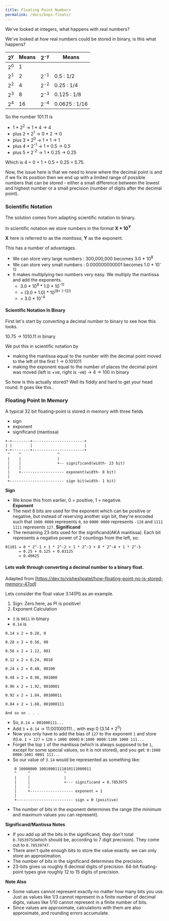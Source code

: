 ```yaml
---
title: Floating Point Numbers
permalink: /docs/bops-floats/
---
```


We've looked at integers, what happens with real numbers?  

We've looked at how real numbers could be stored in binary, is this what happens?  

| 2<sup>y</sup> | Means | 2<sup>-y</sup> | Means |
| --- | --- | --- | --- |
| 2<sup>0</sup> | 1 | | | 
| 2<sup>1</sup> | 2 | 2<sup>-1</sup> | 0.5 : 1/2 |
| 2<sup>2</sup> | 4 | 2<sup>-2</sup> | 0.25 : 1/4 |
| 2<sup>3</sup> | 8 | 2<sup>-3</sup> | 0.125 : 1/8 |
| 2<sup>4</sup> | 16 | 2<sup>-4</sup> | 0.0625 : 1/16 |

So the number 101.11 is 
* 1 * 2<sup>2</sup> -> 1 * 4 -> 4
* plus 2 * 2<sup>1</sup> -> 0 * 2 -> 0
* plus 3 * 2<sup>0</sup> -> 1 * 1 -> 1
* plus 4 * 2<sup>-1</sup> -> 1 * 0.5 -> 0.5
* plus 5 * 2<sup>-2</sup> -> 1 * 0.25 -> 0.25
  
Which is 4 + 0 + 1 + 0.5 + 0.25 = 5.75.

Now, the issue here is that we need to know where the decimal point is and if we fix its position then we end up with a limited range of possible numbers that can be stored - either a small difference between the lowest and highest number or a small precision (number of digits after the decimal point).  

### Scientific Notation

The solution comes from adapting scientific notation to binary.  

In scientific notation we store numbers in the format **X * 10<sup>Y</sup>**

**X** here is referred to as the *mantissa*, **Y** as the exponent.

This has a number of advantages. 
* We can store very large numbers : 300,000,000 becomes 3.0 * 10<sup>8</sup>
* We can store very small numbers : 0.000000000001 becomes 1.0 * 10<sup>-12</sup>
* It makes multiplying two numbers very easy. We multiply the mantissa and add the exponents.
  * 3.0 * 10<sup>8</sup> * 1.0 * 10<sup>-11</sup> 
  * = (3.0 * 1.0) * 10<sup>(8+ (-12))</sup>
  * = 3.0 * 10<sup>-4</sup>

#### Scientific Notation In Binary

First let's start by converting a decimal number to binary to see how this looks.  

10.75 -> 1010.11 in binary 

We put this in scientific notation by
* making the mantissa equal to the number with the decimal point moved to the left of the first 1 -> 0.101011
* making the exponent equal to the number of places the decimal point was moved (left is +ve, right is -ve) -> 4 -> 100 in binary
  
So how is this actually stored? Well its fiddly and hard to get your head round. It goes like this..

### Floating Point In Memory

A typical 32 bit floating-point is stored in memory with three fields
* sign
* exponent
* significand (mantissa)

```console
+-+--------+-----------------------+
| |        |                       |
+-+--------+-----------------------+
 ^    ^                ^
 |    |                |
 |    |                +-- significand(width- 23 bit) 
 |    |
 |    +------------------- exponent(width- 8 bit) 
 |
 +------------------------ sign bit(width- 1 bit)
 ```

**Sign**
* We know this from earlier, 0 = positive, 1 = negative.  
**Exponent**  
* The next 8 bits are used for the exponent which can be positive or negative, but instead of reserving another sign bit, they're encoded such that `1000 0000` represents `0`, so `0000 0000` represents `-128` and `1111 1111` represents `127`.
**Significand**  
* The remaining 23-bits used for the significand(AKA mantissa). Each bit represents a negative power of 2 countings from the left, so:

```console
01101 = 0 * 2^-1 + 1 * 2^-2 + 1 * 2^-3 + 0 * 2^-4 + 1 * 2^-5 
      = 0.25 + 0.125 + 0.03125 
      = 0.40625
```

#### Lets walk through converting a decimal number to a binary float.  
Adapted from [https://dev.to/visheshpatel/how-floating-point-no-is-stored-memory-47od]

Lets consider the float value 3.14(PI) as an example.

1. Sign: Zero here, as PI is positive!
2. Exponent Calculation
* `3` is `0011` in binary
* `0.14` is

```console
0.14 x 2 = 0.28, 0

0.28 x 2 = 0.56, 00

0.56 x 2 = 1.12, 001

0.12 x 2 = 0.24, 0010

0.24 x 2 = 0.48, 00100

0.48 x 2 = 0.96, 001000

0.96 x 2 = 1.92, 0010001

0.92 x 2 = 1.84, 00100011

0.84 x 2 = 1.68, 001000111

And so on . . .
```

* So, `0.14 = 001000111...`
* Add `3` + `0.14` -> 11.001000111... with exp  0 (3.14 * 2<sup>0</sup>)
* Now you only have to add the bias of `127` to the exponent `1` and store it(i.e. `1 + 127` =  `128` = `1000 0000`)  `0:1000 0000:1100 1000 111...`
* Forget the top `1` of the mantissa (which is always supposed to be `1`, except for some special values, so it is not stored), and you get:  `0:1000 0000:1001 0001 111...`
* So our value of `3.14` would be represented as something like:

```console
    0 10000000 10010001111010111000011
    ^     ^               ^
    |     |               |
    |     |               +--- significand = 0.7853975
    |     |
    |     +------------------- exponent = 1
    |
    +------------------------- sign = 0 (positive)
```

* The number of bits in the exponent determines the range (the minimum and maximum values you can represent).

**Significand/Mantissa Notes**
* If you add up all the bits in the significand, they don't total `0.7853975`(which should be, according to 7 digit precision). They come out to `0.78539747`.
* There aren't quite enough bits to store the value exactly. we can only store an approximation.
* The number of bits in the significand determines the precision.
* 23-bits gives us roughly 6 decimal digits of precision. 64-bit floating-point types give roughly 12 to 15 digits of precision.
  
**Note Also**
* Some values cannot represent exactly no matter how many bits you use. Just as values like 1/3 cannot represent in a finite number of decimal digits, values like 1/10 cannot represent in a finite number of bits.
* Since values are approximate, calculations with them are also approximate, and rounding errors accumulate.



